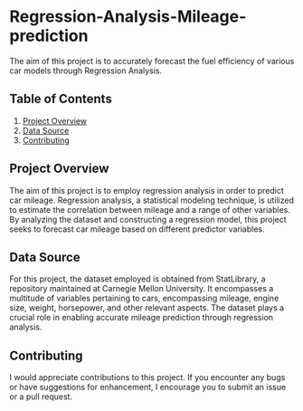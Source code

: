 # Regression-Analysis-Mileage-prediction
The aim of this project is to accurately forecast the fuel efficiency of various car models through Regression Analysis.

## Table of Contents

1. [Project Overview](#project-overview)
2. [Data Source](#data-source)
3. [Contributing](#contributing)

## Project Overview

The aim of this project is to employ regression analysis in order to predict car mileage. Regression analysis, a statistical modeling technique, is utilized to estimate the correlation between mileage and a range of other variables. By analyzing the dataset and constructing a regression model, this project seeks to forecast car mileage based on different predictor variables.

## Data Source

For this project, the dataset employed is obtained from StatLibrary, a repository maintained at Carnegie Mellon University. It encompasses a multitude of variables pertaining to cars, encompassing mileage, engine size, weight, horsepower, and other relevant aspects. The dataset plays a crucial role in enabling accurate mileage prediction through regression analysis.

## Contributing

I would appreciate contributions to this project. If you encounter any bugs or have suggestions for enhancement, I encourage you to submit an issue or a pull request.
